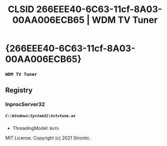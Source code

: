 ﻿---
title: "CLSID 266EEE40-6C63-11cf-8A03-00AA006ECB65 | WDM TV Tuner"
excerpt: What is COM-Object CLSID 266EEE40-6C63-11cf-8A03-00AA006ECB65?
---

# {266EEE40-6C63-11cf-8A03-00AA006ECB65}

### `WDM TV Tuner`

## Registry


### InprocServer32

##### `C:\Windows\System32\kstvtune.ax`
* ThreadingModel: `Both`

MIT License. Copyright (c) 2021 Strontic.


